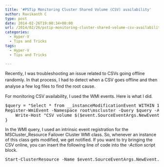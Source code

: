 ```yaml
---
title: '#PSTip Monitoring Cluster Shared Volume (CSV) availability'
author: Ravikanth C
type: post
date: 2014-02-26T19:00:34+00:00
url: /2014/02/26/pstip-monitoring-cluster-shared-volume-csv-availability/
categories:
  - Hyper-V
  - Tips and Tricks
tags:
  - Hyper-V
  - Tips and Tricks

---
```

<span style="line-height: 1.5em;">Recently, I was troubleshooting an issue related to CSVs going offline randomly. In that process, I had to detect when a CSV goes offline and then analyse a few log files to find the root cause.</span>

For monitoring CSV availability, I used the WMI events. Here is what I did.

<pre class="brush: powershell; title: ; notranslate" title="">$query = "Select * from __instanceModificationEvent WITHIN 1 WHERE TargetInstance ISA 'MSCluster_Resource' AND TargetInstance.Type='Physical Disk' AND TargetInstance.IsClusterSharedVolume='True' AND TargetInstance.State=3"
Register-WmiEvent -Namespace root\mscluster -Query $query -Action {
    Write-Host "CSV volume $($event.SourceEventArgs.NewEvent.TargetInstance.Name) went offline"
}
</pre>

In the WMI query, I used an intrinsic event registration for the MSCluster_Resource Failover Cluster WMI class. So, whenever an instance of this class gets modified, we get notified. If you want to try bringing the CSV online, you can insert the following line of code into the _-Action_ script block.

<pre class="brush: powershell; title: ; notranslate" title="">Start-ClusterResource -Name $event.SourceEventArgs.NewEvent.TargetInstance.Name
</pre>